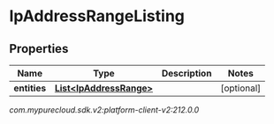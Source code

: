 # IpAddressRangeListing


## Properties

| Name | Type | Description | Notes |
| ------------ | ------------- | ------------- | ------------- |
| **entities** | [**List&lt;IpAddressRange&gt;**](IpAddressRange) |  |  [optional] |




_com.mypurecloud.sdk.v2:platform-client-v2:212.0.0_
